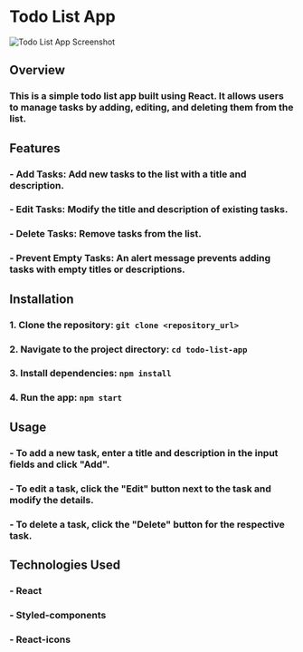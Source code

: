 # Todo List App

![Todo List App Screenshot](screenshot.png)

## Overview

### This is a simple todo list app built using React. It allows users to manage tasks by adding, editing, and deleting them from the list.

## Features

### - **Add Tasks:** Add new tasks to the list with a title and description.
### - **Edit Tasks:** Modify the title and description of existing tasks.
### - **Delete Tasks:** Remove tasks from the list.
### - **Prevent Empty Tasks:** An alert message prevents adding tasks with empty titles or descriptions.

## Installation

### 1. Clone the repository: `git clone <repository_url>`
### 2. Navigate to the project directory: `cd todo-list-app`
### 3. Install dependencies: `npm install`
### 4. Run the app: `npm start`

## Usage

### - To add a new task, enter a title and description in the input fields and click "Add".
### - To edit a task, click the "Edit" button next to the task and modify the details.
### - To delete a task, click the "Delete" button for the respective task.

## Technologies Used

### - React
### - Styled-components
### - React-icons




